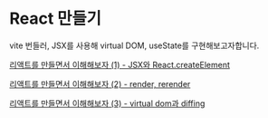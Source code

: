 # React 만들기

vite 번들러, JSX를 사용해 virtual DOM, useState를 구현해보고자합니다.

[리액트를 만들면서 이해해보자 (1) - JSX와 React.createElement](https://0422.tistory.com/317)

[리액트를 만들면서 이해해보자 (2) - render, rerender](https://0422.tistory.com/318)

[리액트를 만들면서 이해해보자 (3) - virtual dom과 diffing](https://0422.tistory.com/319)
